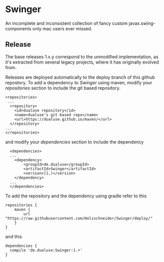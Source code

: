 # Swinger
An incomplete and inconsistent collection of fancy custom javax.swing-components only mac users ever missed.



Release
-------

The base releases 1.x.y correspond to the unmodified implementation, as it's extracted from several legacy projects, where it has originally evolved from.

Releases are deployed automatically to the deploy branch of this github repostory. 
To add a dependency to *Swinger* using maven, modify your *repositories* section to include the git based repository.

	<repositories>
	 ...
	  <repository>
	    <id>dualuse repository</id>
	    <name>dualuse's git based repo</name>
	    <url>https://dualuse.github.io/maven/</url>
	  </repository>
	...
	</repositories>
	
and modify your *dependencies* section to include the dependency
 
	  <dependencies>
	  ...
	  	<dependency>
	  		<groupId>de.dualuse</groupId>
	  		<artifactId>Swinger</artifactId>
	  		<version>[1,)</version>
	  	</dependency>
	  ...
	  </dependencies>


To add the repository and the dependency using gradle refer to this

	repositories {
	    maven {
	        url "https://raw.githubusercontent.com/Holzschneider/Swinger/deploy/"
	    }
	}

and this

	dependencies {
	  compile 'de.dualuse:Swinger:1.+'
	}

